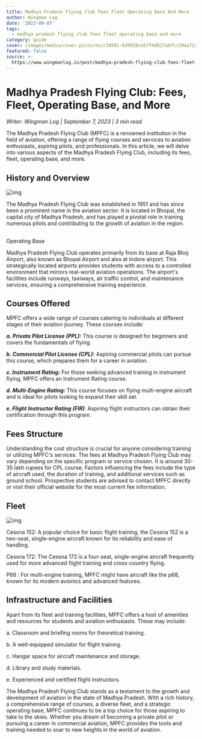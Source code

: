 ```yaml
---
title: Madhya Pradesh Flying Club Fees Fleet Operating Base And More
author: Wingman Log
date: '2023-09-07'
tags:
  - madhya pradesh flying club fees fleet operating base and more
category: guide
cover: /images/media/cover-pictures/c3d501-6d9928ce57f44b27abfcc29aa72cecca-mv2-d3ca6fec.gif
featured: false
source: >-
  https://www.wingmanlog.in/post/madhya-pradesh-flying-club-fees-fleet-operating-base-and-more
---
```


# Madhya Pradesh Flying Club: Fees, Fleet, Operating Base, and More

*Writer: Wingman Log | September 7, 2023 | 3 min read*

The Madhya Pradesh Flying Club (MPFC) is a renowned institution in the field of aviation, offering a range of flying courses and services to aviation enthusiasts, aspiring pilots, and professionals. In this article, we will delve into various aspects of the Madhya Pradesh Flying Club, including its fees, fleet, operating base, and more.

## History and Overview

![img](/images/media/blog-media/c3d501-6d9928ce57f44b27abfcc29aa72cecca-mv2-d3ca6fec.gif)

The Madhya Pradesh Flying Club was established in 1951 and has since been a prominent name in the aviation sector. It is located in Bhopal, the capital city of Madhya Pradesh, and has played a pivotal role in training numerous pilots and contributing to the growth of aviation in the region.

##   

Operating Base

Madhya Pradesh Flying Club operates primarily from its base at Raja Bhoj Airport, also known as Bhopal Airport and also at Indore airport. This strategically located airports provides students with access to a controlled environment that mirrors real-world aviation operations. The airport's facilities include runways, taxiways, air traffic control, and maintenance services, ensuring a comprehensive training experience.

## Courses Offered

MPFC offers a wide range of courses catering to individuals at different stages of their aviation journey. These courses include:

***a. Private Pilot License (PPL):*** This course is designed for beginners and covers the fundamentals of flying.

***b. Commercial Pilot License (CPL):*** Aspiring commercial pilots can pursue this course, which prepares them for a career in aviation.

***c. Instrument Rating:*** For those seeking advanced training in instrument flying, MPFC offers an Instrument Rating course.

***d. Multi-Engine Rating:*** This course focuses on flying multi-engine aircraft and is ideal for pilots looking to expand their skill set.

***e. Flight Instructor Rating (FIR)***: Aspiring flight instructors can obtain their certification through this program.

## Fees Structure

Understanding the cost structure is crucial for anyone considering training or utilizing MPFC's services. The fees at Madhya Pradesh Flying Club may vary depending on the specific program or service chosen. It is around 30-35 lakh rupees for CPL course. Factors influencing the fees include the type of aircraft used, the duration of training, and additional services such as ground school. Prospective students are advised to contact MPFC directly or visit their official website for the most current fee information.

## Fleet  

![img](/images/media/blog-media/c3d501-300119af2fdd40b1b856de39015dce0b-mv2-46161075.jpg)

Cessna 152: A popular choice for basic flight training, the Cessna 152 is a two-seat, single-engine aircraft known for its reliability and ease of handling.

Cessna 172: The Cessna 172 is a four-seat, single-engine aircraft frequently used for more advanced flight training and cross-country flying.

P68 : For multi-engine training, MPFC might have aircraft like the p68, known for its modern avionics and advanced features.

## Infrastructure and Facilities

Apart from its fleet and training facilities, MPFC offers a host of amenities and resources for students and aviation enthusiasts. These may include:

a. Classroom and briefing rooms for theoretical training.

b. A well-equipped simulator for flight training.

c. Hangar space for aircraft maintenance and storage.

d. Library and study materials.

e. Experienced and certified flight instructors.

The Madhya Pradesh Flying Club stands as a testament to the growth and development of aviation in the state of Madhya Pradesh. With a rich history, a comprehensive range of courses, a diverse fleet, and a strategic operating base, MPFC continues to be a top choice for those aspiring to take to the skies. Whether you dream of becoming a private pilot or pursuing a career in commercial aviation, MPFC provides the tools and training needed to soar to new heights in the world of aviation.
